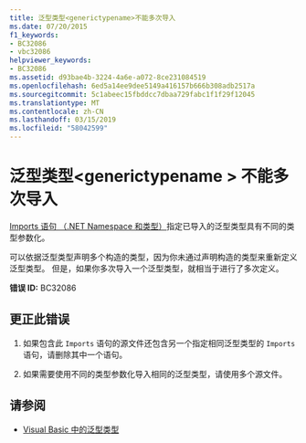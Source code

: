 ```yaml
---
title: 泛型类型<generictypename>不能多次导入
ms.date: 07/20/2015
f1_keywords:
- BC32086
- vbc32086
helpviewer_keywords:
- BC32086
ms.assetid: d93bae4b-3224-4a6e-a072-8ce231084519
ms.openlocfilehash: 6ed5a14ee9dee5149a416157b666b308adb2517a
ms.sourcegitcommit: 5c1abeec15fbddcc7dbaa729fabc1f1f29f12045
ms.translationtype: MT
ms.contentlocale: zh-CN
ms.lasthandoff: 03/15/2019
ms.locfileid: "58042599"
---
```

# <a name="generic-type-generictypename-cannot-be-imported-more-than-once"></a>泛型类型\<generictypename > 不能多次导入
[Imports 语句 （.NET Namespace 和类型）](../../visual-basic/language-reference/statements/imports-statement-net-namespace-and-type.md)指定已导入的泛型类型具有不同的类型参数化。  
  
 可以依据泛型类型声明多个构造的类型，因为你未通过声明构造的类型来重新定义泛型类型。 但是，如果你多次导入一个泛型类型，就相当于进行了多次定义。  
  
 **错误 ID:** BC32086  
  
## <a name="to-correct-this-error"></a>更正此错误  
  
1.  如果包含此 `Imports` 语句的源文件还包含另一个指定相同泛型类型的 `Imports` 语句，请删除其中一个语句。  
  
2.  如果需要使用不同的类型参数化导入相同的泛型类型，请使用多个源文件。  
  
## <a name="see-also"></a>请参阅

- [Visual Basic 中的泛型类型](../../visual-basic/programming-guide/language-features/data-types/generic-types.md)
